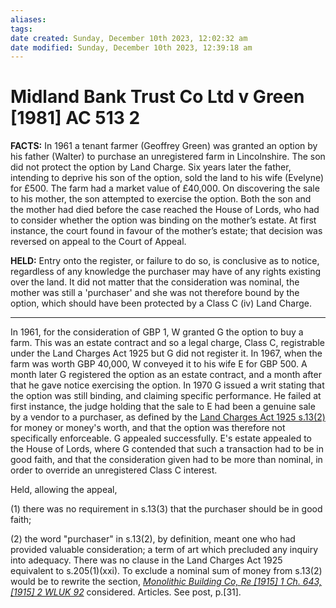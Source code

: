 ```yaml
---
aliases: 
tags: 
date created: Sunday, December 10th 2023, 12:02:32 am
date modified: Sunday, December 10th 2023, 12:39:18 am
---
```


# Midland Bank Trust Co Ltd v Green [1981] AC 513 2

**FACTS:** In 1961 a tenant farmer (Geoffrey Green) was granted an option by his father (Walter) to purchase an unregistered farm in Lincolnshire. The son did not protect the option by Land Charge. Six years later the father, intending to deprive his son of the option, sold the land to his wife (Evelyne) for £500. The farm had a market value of £40,000. On discovering the sale to his mother, the son attempted to exercise the option. Both the son and the mother had died before the case reached the House of Lords, who had to consider whether the option was binding on the mother’s estate. At first instance, the court found in favour of the mother’s estate; that decision was reversed on appeal to the Court of Appeal.

**HELD:** Entry onto the register, or failure to do so, is conclusive as to notice, regardless of any knowledge the purchaser may have of any rights existing over the land. It did not matter that the consideration was nominal, the mother was still a 'purchaser' and she was not therefore bound by the option, which should have been protected by a Class C (iv) Land Charge.

---

In 1961, for the consideration of GBP 1, W granted G the option to buy a farm. This was an estate contract and so a legal charge, Class C, registrable under the Land Charges Act 1925 but G did not register it. In 1967, when the farm was worth GBP 40,000, W conveyed it to his wife E for GBP 500. A month later G registered the option as an estate contract, and a month after that he gave notice exercising the option. In 1970 G issued a writ stating that the option was still binding, and claiming specific performance. He failed at first instance, the judge holding that the sale to E had been a genuine sale by a vendor to a purchaser, as defined by the [Land Charges Act 1925 s.13(2)](https://uk.westlaw.com/Document/I2C35A020CEE611E5BE749B14DADC75EB/View/FullText.html?originationContext=document&transitionType=DocumentItem&ppcid=7801e49fd3d1404bb081926dc5f4146c&contextData=(sc.Default)) for money or money's worth, and that the option was therefore not specifically enforceable. G appealed successfully. E's estate appealed to the House of Lords, where G contended that such a transaction had to be in good faith, and that the consideration given had to be more than nominal, in order to override an unregistered Class C interest.

Held, allowing the appeal,

(1) there was no requirement in s.13(3) that the purchaser should be in good faith;

(2) the word "purchaser" in s.13(2), by definition, meant one who had provided valuable consideration; a term of art which precluded any inquiry into adequacy. There was no clause in the Land Charges Act 1925 equivalent to s.205(1)(xxi). To exclude a nominal sum of money from s.13(2) would be to rewrite the section, _[Monolithic Building Co, Re [1915] 1 Ch. 643, [1915] 2 WLUK 92](https://uk.westlaw.com/Document/I048BDA70E42811DA8FC2A0F0355337E9/View/FullText.html?originationContext=document&transitionType=DocumentItem&ppcid=7801e49fd3d1404bb081926dc5f4146c&contextData=(sc.Default))_ considered. Articles. See post, p.[31].
